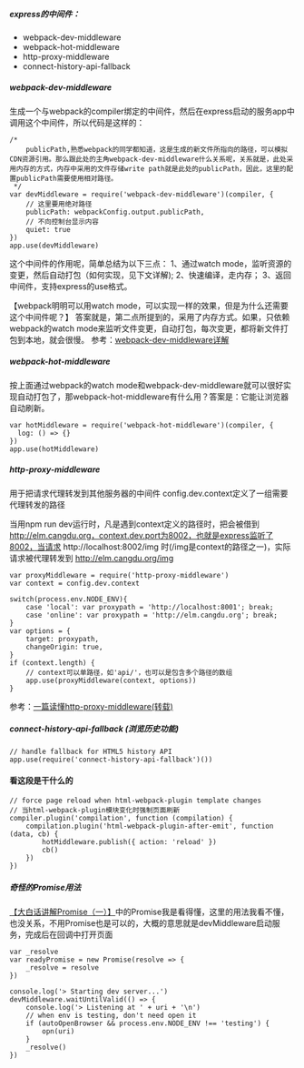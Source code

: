 
##### express的中间件：
- webpack-dev-middleware
- webpack-hot-middleware
- http-proxy-middleware
- connect-history-api-fallback


##### webpack-dev-middleware
生成一个与webpack的compiler绑定的中间件，然后在express启动的服务app中调用这个中间件，所以代码是这样的：
```
/*
    publicPath,熟悉webpack的同学都知道，这是生成的新文件所指向的路径，可以模拟CDN资源引用。那么跟此处的主角webpack-dev-middleware什么关系呢，关系就是，此处采用内存的方式，内存中采用的文件存储write path就是此处的publicPath，因此，这里的配置publicPath需要使用相对路径。
 */
var devMiddleware = require('webpack-dev-middleware')(compiler, {
    // 这里要用绝对路径
    publicPath: webpackConfig.output.publicPath,
    // 不向控制台显示内容
    quiet: true
})
app.use(devMiddleware)
```

这个中间件的作用呢，简单总结为以下三点：
1、通过watch mode，监听资源的变更，然后自动打包（如何实现，见下文详解);
2、快速编译，走内存；
3、返回中间件，支持express的use格式。

【webpack明明可以用watch mode，可以实现一样的效果，但是为什么还需要这个中间件呢？】
答案就是，第二点所提到的，采用了内存方式。如果，只依赖webpack的watch mode来监听文件变更，自动打包，每次变更，都将新文件打包到本地，就会很慢。
参考：[webpack-dev-middleware详解](https://juejin.im/entry/59806132f265da3e1e5bd613)


##### webpack-hot-middleware
按上面通过webpack的watch mode和webpack-dev-middleware就可以很好实现自动打包了，那webpack-hot-middleware有什么用？答案是：它能让浏览器自动刷新。

```
var hotMiddleware = require('webpack-hot-middleware')(compiler, {
  log: () => {}
})
app.use(hotMiddleware)
```


##### http-proxy-middleware
用于把请求代理转发到其他服务器的中间件
config.dev.context定义了一组需要代理转发的路径

当用npm run dev运行时，凡是遇到context定义的路径时，把会被借到 http://elm.cangdu.org，context.dev.port为8002，也就是express监听了8002，当请求 http://localhost:8002/img 时(/img是context的路径之一)，实际请求被代理转发到 http://elm.cangdu.org/img
```
var proxyMiddleware = require('http-proxy-middleware')
var context = config.dev.context

switch(process.env.NODE_ENV){
    case 'local': var proxypath = 'http://localhost:8001'; break;
    case 'online': var proxypath = 'http://elm.cangdu.org'; break;
}
var options = {
    target: proxypath,
    changeOrigin: true,
}
if (context.length) {
    // context可以单路径，如'api/'，也可以是包含多个路径的数组
    app.use(proxyMiddleware(context, options))
}
```
参考：[一篇读懂http-proxy-middleware(转载)](https://juejin.im/post/5bd13c5ce51d457a203cebf4)


##### connect-history-api-fallback (浏览历史功能)
```
// handle fallback for HTML5 history API
app.use(require('connect-history-api-fallback')())
```


#### 看这段是干什么的
```
// force page reload when html-webpack-plugin template changes
// 当html-webpack-plugin模块变化时强制页面刷新
compiler.plugin('compilation', function (compilation) {
    compilation.plugin('html-webpack-plugin-after-emit', function (data, cb) {
        hotMiddleware.publish({ action: 'reload' })
        cb()
    })
})
```

##### 奇怪的Promise用法
[【大白话讲解Promise（一）】](https://www.cnblogs.com/lvdabao/p/es6-promise-1.html)中的Promise我是看得懂，这里的用法我看不懂，也没关系，不用Promise也是可以的，大概的意思就是devMiddleware启动服务，完成后在回调中打开页面
```
var _resolve
var readyPromise = new Promise(resolve => {
    _resolve = resolve
})

console.log('> Starting dev server...')
devMiddleware.waitUntilValid(() => {
    console.log('> Listening at ' + uri + '\n')
    // when env is testing, don't need open it
    if (autoOpenBrowser && process.env.NODE_ENV !== 'testing') {
        opn(uri)
    }
    _resolve()
})
```




